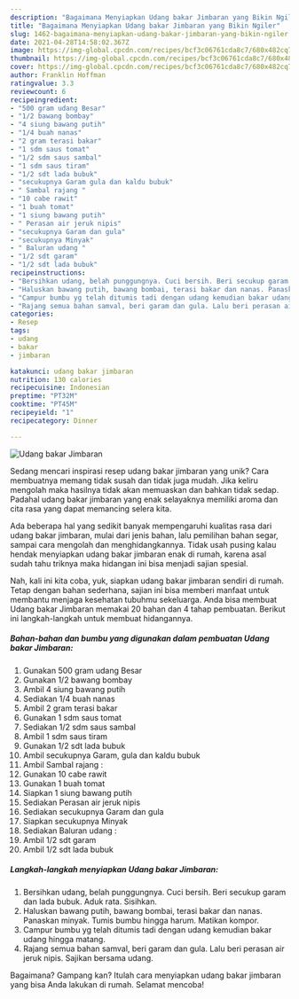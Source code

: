 ```yaml
---
description: "Bagaimana Menyiapkan Udang bakar Jimbaran yang Bikin Ngiler"
title: "Bagaimana Menyiapkan Udang bakar Jimbaran yang Bikin Ngiler"
slug: 1462-bagaimana-menyiapkan-udang-bakar-jimbaran-yang-bikin-ngiler
date: 2021-04-28T14:58:02.367Z
image: https://img-global.cpcdn.com/recipes/bcf3c06761cda8c7/680x482cq70/udang-bakar-jimbaran-foto-resep-utama.jpg
thumbnail: https://img-global.cpcdn.com/recipes/bcf3c06761cda8c7/680x482cq70/udang-bakar-jimbaran-foto-resep-utama.jpg
cover: https://img-global.cpcdn.com/recipes/bcf3c06761cda8c7/680x482cq70/udang-bakar-jimbaran-foto-resep-utama.jpg
author: Franklin Hoffman
ratingvalue: 3.3
reviewcount: 6
recipeingredient:
- "500 gram udang Besar"
- "1/2 bawang bombay"
- "4 siung bawang putih"
- "1/4 buah nanas"
- "2 gram terasi bakar"
- "1 sdm saus tomat"
- "1/2 sdm saus sambal"
- "1 sdm saus tiram"
- "1/2 sdt lada bubuk"
- "secukupnya Garam gula dan kaldu bubuk"
- " Sambal rajang "
- "10 cabe rawit"
- "1 buah tomat"
- "1 siung bawang putih"
- " Perasan air jeruk nipis"
- "secukupnya Garam dan gula"
- "secukupnya Minyak"
- " Baluran udang "
- "1/2 sdt garam"
- "1/2 sdt lada bubuk"
recipeinstructions:
- "Bersihkan udang, belah punggungnya. Cuci bersih. Beri secukup garam dan lada bubuk. Aduk rata. Sisihkan."
- "Haluskan bawang putih, bawang bombai, terasi bakar dan nanas. Panaskan minyak. Tumis bumbu hingga harum. Matikan kompor."
- "Campur bumbu yg telah ditumis tadi dengan udang kemudian bakar udang hingga matang."
- "Rajang semua bahan samval, beri garam dan gula. Lalu beri perasan air jeruk nipis. Sajikan bersama udang."
categories:
- Resep
tags:
- udang
- bakar
- jimbaran

katakunci: udang bakar jimbaran 
nutrition: 130 calories
recipecuisine: Indonesian
preptime: "PT32M"
cooktime: "PT45M"
recipeyield: "1"
recipecategory: Dinner

---
```



![Udang bakar Jimbaran](https://img-global.cpcdn.com/recipes/bcf3c06761cda8c7/680x482cq70/udang-bakar-jimbaran-foto-resep-utama.jpg)

Sedang mencari inspirasi resep udang bakar jimbaran yang unik? Cara membuatnya memang tidak susah dan tidak juga mudah. Jika keliru mengolah maka hasilnya tidak akan memuaskan dan bahkan tidak sedap. Padahal udang bakar jimbaran yang enak selayaknya memiliki aroma dan cita rasa yang dapat memancing selera kita.

Ada beberapa hal yang sedikit banyak mempengaruhi kualitas rasa dari udang bakar jimbaran, mulai dari jenis bahan, lalu pemilihan bahan segar, sampai cara mengolah dan menghidangkannya. Tidak usah pusing kalau hendak menyiapkan udang bakar jimbaran enak di rumah, karena asal sudah tahu triknya maka hidangan ini bisa menjadi sajian spesial.




Nah, kali ini kita coba, yuk, siapkan udang bakar jimbaran sendiri di rumah. Tetap dengan bahan sederhana, sajian ini bisa memberi manfaat untuk membantu menjaga kesehatan tubuhmu sekeluarga. Anda bisa membuat Udang bakar Jimbaran memakai 20 bahan dan 4 tahap pembuatan. Berikut ini langkah-langkah untuk membuat hidangannya.

<!--inarticleads1-->

##### Bahan-bahan dan bumbu yang digunakan dalam pembuatan Udang bakar Jimbaran:

1. Gunakan 500 gram udang Besar
1. Gunakan 1/2 bawang bombay
1. Ambil 4 siung bawang putih
1. Sediakan 1/4 buah nanas
1. Ambil 2 gram terasi bakar
1. Gunakan 1 sdm saus tomat
1. Sediakan 1/2 sdm saus sambal
1. Ambil 1 sdm saus tiram
1. Gunakan 1/2 sdt lada bubuk
1. Ambil secukupnya Garam, gula dan kaldu bubuk
1. Ambil  Sambal rajang :
1. Gunakan 10 cabe rawit
1. Gunakan 1 buah tomat
1. Siapkan 1 siung bawang putih
1. Sediakan  Perasan air jeruk nipis
1. Sediakan secukupnya Garam dan gula
1. Siapkan secukupnya Minyak
1. Sediakan  Baluran udang :
1. Ambil 1/2 sdt garam
1. Ambil 1/2 sdt lada bubuk




<!--inarticleads2-->

##### Langkah-langkah menyiapkan Udang bakar Jimbaran:

1. Bersihkan udang, belah punggungnya. Cuci bersih. Beri secukup garam dan lada bubuk. Aduk rata. Sisihkan.
1. Haluskan bawang putih, bawang bombai, terasi bakar dan nanas. Panaskan minyak. Tumis bumbu hingga harum. Matikan kompor.
1. Campur bumbu yg telah ditumis tadi dengan udang kemudian bakar udang hingga matang.
1. Rajang semua bahan samval, beri garam dan gula. Lalu beri perasan air jeruk nipis. Sajikan bersama udang.




Bagaimana? Gampang kan? Itulah cara menyiapkan udang bakar jimbaran yang bisa Anda lakukan di rumah. Selamat mencoba!
